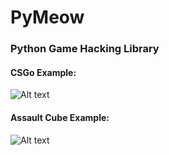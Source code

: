 # PyMeow
### Python Game Hacking Library

#### CSGo Example:
![Alt text](https://i.ibb.co/WtcRsWv/csgo-py.png)

#### Assault Cube Example:
![Alt text](https://i.ibb.co/ZfdgcMS/ac-py.png)